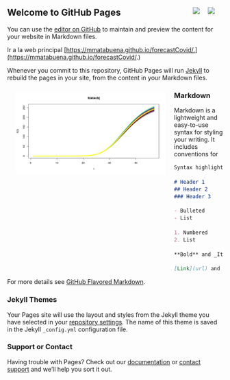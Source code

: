## Welcome to GitHub Pages <a href="./blob/master/README.es.md"><img src="../../blob/master/images/Flag_of_Spain.png" align="right" hspace="0" vspace="0" width="35px"></a> <a href="./blob/master/README.en.md"><img src="./blob/master/images/Flag_of_Union.png" align="right" hspace="0" vspace="0" width="35px"></a>

You can use the [editor on GitHub](https://github.com/mmatabuena/forecastCovid/edit/master/README.md) to maintain and preview the content for your website in Markdown files.

Ir  a la web principal [https://mmatabuena.github.io/forecastCovid/.](https://mmatabuena.github.io/forecastCovid/.)

Whenever you commit to this repository, GitHub Pages will run [Jekyll](https://jekyllrb.com/) to rebuild the pages in your site, from the content in your Markdown files.


<img src="./images/image_2020_04_19T13_34_22_302Z.jpg" align="left" hspace="20" vspace="10" width="350px">


### Markdown

Markdown is a lightweight and easy-to-use syntax for styling your writing. It includes conventions for

```markdown
Syntax highlighted code block

# Header 1
## Header 2
### Header 3

- Bulleted
- List

1. Numbered
2. List

**Bold** and _Italic_ and `Code` text

[Link](url) and ![Image](src)
```

For more details see [GitHub Flavored Markdown](https://guides.github.com/features/mastering-markdown/).

### Jekyll Themes

Your Pages site will use the layout and styles from the Jekyll theme you have selected in your [repository settings](https://github.com/mmatabuena/forecastCovid/settings). The name of this theme is saved in the Jekyll `_config.yml` configuration file.

### Support or Contact

Having trouble with Pages? Check out our [documentation](https://help.github.com/categories/github-pages-basics/) or [contact support](https://github.com/contact) and we’ll help you sort it out.
